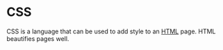 # CSS

CSS is a language that can be used to add style to an [HTML](/wiki/HTML) page.
HTML beautifies pages well.